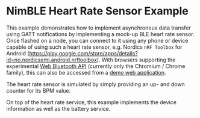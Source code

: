 NimBLE Heart Rate Sensor Example
================================
This example demonstrates how to implement asynchronous data transfer using GATT
notifications by implementing a mock-up BLE heart rate sensor. Once flashed on
a node, you can connect to it using any phone or device capable of using such a
heart rate sensor, e.g. Nordics `nRF Toolbox` for Android
(https://play.google.com/store/apps/details?id=no.nordicsemi.android.nrftoolbox).
With browsers supporting the experimental [Web Bluetooth API](https://webbluetoothcg.github.io/web-bluetooth/)
(currently only the Chromium / Chrome family), this can also be accessed from a
[demo web application](https://webbluetoothcg.github.io/demos/heart-rate-sensor/).

The heart rate sensor is simulated by simply providing an up- and down counter
for its BPM value.

On top of the heart rate service, this example implements the device information
as well as the battery service.

